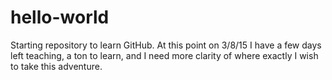 # hello-world
Starting repository to learn GitHub.
At this point on 3/8/15 I have a few days left teaching, a ton to learn, and I need more clarity of where exactly I wish to take this adventure. 
